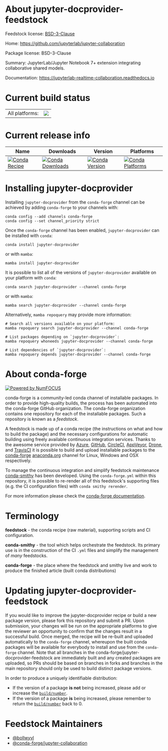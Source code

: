 About jupyter-docprovider-feedstock
===================================

Feedstock license: [BSD-3-Clause](https://github.com/conda-forge/jupyter-docprovider-feedstock/blob/main/LICENSE.txt)

Home: https://github.com/jupyterlab/jupyter-collaboration

Package license: BSD-3-Clause

Summary: JupyterLab/Jupyter Notebook 7+ extension integrating collaborative shared models.

Documentation: https://jupyterlab-realtime-collaboration.readthedocs.io

Current build status
====================


<table><tr><td>All platforms:</td>
    <td>
      <a href="https://dev.azure.com/conda-forge/feedstock-builds/_build/latest?definitionId=23816&branchName=main">
        <img src="https://dev.azure.com/conda-forge/feedstock-builds/_apis/build/status/jupyter-docprovider-feedstock?branchName=main">
      </a>
    </td>
  </tr>
</table>

Current release info
====================

| Name | Downloads | Version | Platforms |
| --- | --- | --- | --- |
| [![Conda Recipe](https://img.shields.io/badge/recipe-jupyter--docprovider-green.svg)](https://anaconda.org/conda-forge/jupyter-docprovider) | [![Conda Downloads](https://img.shields.io/conda/dn/conda-forge/jupyter-docprovider.svg)](https://anaconda.org/conda-forge/jupyter-docprovider) | [![Conda Version](https://img.shields.io/conda/vn/conda-forge/jupyter-docprovider.svg)](https://anaconda.org/conda-forge/jupyter-docprovider) | [![Conda Platforms](https://img.shields.io/conda/pn/conda-forge/jupyter-docprovider.svg)](https://anaconda.org/conda-forge/jupyter-docprovider) |

Installing jupyter-docprovider
==============================

Installing `jupyter-docprovider` from the `conda-forge` channel can be achieved by adding `conda-forge` to your channels with:

```
conda config --add channels conda-forge
conda config --set channel_priority strict
```

Once the `conda-forge` channel has been enabled, `jupyter-docprovider` can be installed with `conda`:

```
conda install jupyter-docprovider
```

or with `mamba`:

```
mamba install jupyter-docprovider
```

It is possible to list all of the versions of `jupyter-docprovider` available on your platform with `conda`:

```
conda search jupyter-docprovider --channel conda-forge
```

or with `mamba`:

```
mamba search jupyter-docprovider --channel conda-forge
```

Alternatively, `mamba repoquery` may provide more information:

```
# Search all versions available on your platform:
mamba repoquery search jupyter-docprovider --channel conda-forge

# List packages depending on `jupyter-docprovider`:
mamba repoquery whoneeds jupyter-docprovider --channel conda-forge

# List dependencies of `jupyter-docprovider`:
mamba repoquery depends jupyter-docprovider --channel conda-forge
```


About conda-forge
=================

[![Powered by
NumFOCUS](https://img.shields.io/badge/powered%20by-NumFOCUS-orange.svg?style=flat&colorA=E1523D&colorB=007D8A)](https://numfocus.org)

conda-forge is a community-led conda channel of installable packages.
In order to provide high-quality builds, the process has been automated into the
conda-forge GitHub organization. The conda-forge organization contains one repository
for each of the installable packages. Such a repository is known as a *feedstock*.

A feedstock is made up of a conda recipe (the instructions on what and how to build
the package) and the necessary configurations for automatic building using freely
available continuous integration services. Thanks to the awesome service provided by
[Azure](https://azure.microsoft.com/en-us/services/devops/), [GitHub](https://github.com/),
[CircleCI](https://circleci.com/), [AppVeyor](https://www.appveyor.com/),
[Drone](https://cloud.drone.io/welcome), and [TravisCI](https://travis-ci.com/)
it is possible to build and upload installable packages to the
[conda-forge](https://anaconda.org/conda-forge) [anaconda.org](https://anaconda.org/)
channel for Linux, Windows and OSX respectively.

To manage the continuous integration and simplify feedstock maintenance
[conda-smithy](https://github.com/conda-forge/conda-smithy) has been developed.
Using the ``conda-forge.yml`` within this repository, it is possible to re-render all of
this feedstock's supporting files (e.g. the CI configuration files) with ``conda smithy rerender``.

For more information please check the [conda-forge documentation](https://conda-forge.org/docs/).

Terminology
===========

**feedstock** - the conda recipe (raw material), supporting scripts and CI configuration.

**conda-smithy** - the tool which helps orchestrate the feedstock.
                   Its primary use is in the construction of the CI ``.yml`` files
                   and simplify the management of *many* feedstocks.

**conda-forge** - the place where the feedstock and smithy live and work to
                  produce the finished article (built conda distributions)


Updating jupyter-docprovider-feedstock
======================================

If you would like to improve the jupyter-docprovider recipe or build a new
package version, please fork this repository and submit a PR. Upon submission,
your changes will be run on the appropriate platforms to give the reviewer an
opportunity to confirm that the changes result in a successful build. Once
merged, the recipe will be re-built and uploaded automatically to the
`conda-forge` channel, whereupon the built conda packages will be available for
everybody to install and use from the `conda-forge` channel.
Note that all branches in the conda-forge/jupyter-docprovider-feedstock are
immediately built and any created packages are uploaded, so PRs should be based
on branches in forks and branches in the main repository should only be used to
build distinct package versions.

In order to produce a uniquely identifiable distribution:
 * If the version of a package **is not** being increased, please add or increase
   the [``build/number``](https://docs.conda.io/projects/conda-build/en/latest/resources/define-metadata.html#build-number-and-string).
 * If the version of a package **is** being increased, please remember to return
   the [``build/number``](https://docs.conda.io/projects/conda-build/en/latest/resources/define-metadata.html#build-number-and-string)
   back to 0.

Feedstock Maintainers
=====================

* [@bollwyvl](https://github.com/bollwyvl/)
* [@conda-forge/jupyter-collaboration](https://github.com/orgs/conda-forge/teams/jupyter-collaboration/)

